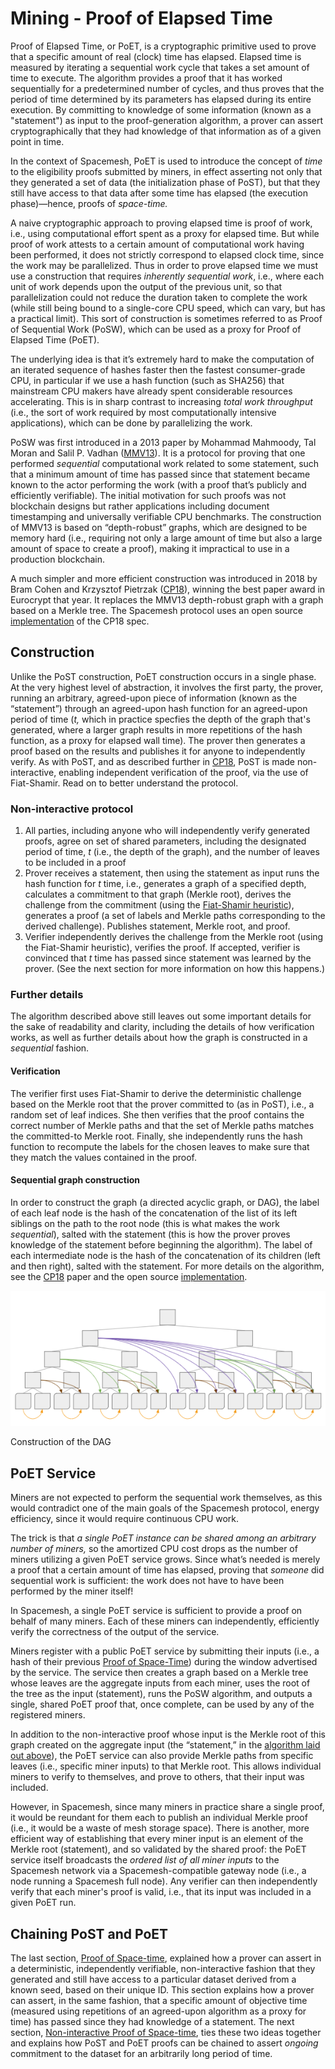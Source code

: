 # Mining - Proof of Elapsed Time

Proof of Elapsed Time, or PoET, is a cryptographic primitive used to prove that a specific amount of real (clock) time has elapsed. Elapsed time is measured by iterating a sequential work cycle that takes a set amount of time to execute. The algorithm provides a proof that it has worked sequentially for a predetermined number of cycles, and thus proves that the period of time determined by its parameters has elapsed during its entire execution. By committing to knowledge of some information (known as a "statement") as input to the proof-generation algorithm, a prover can assert cryptographically that they had knowledge of that information as of a given point in time.

In the context of Spacemesh, PoET is used to introduce the concept of _time_ to the eligibility proofs submitted by miners, in effect asserting not only that they generated a set of data (the initialization phase of PoST), but that they still have access to that data after some time has elapsed (the execution phase)—hence, proofs of _space-time._

A naive cryptographic approach to proving elapsed time is proof of work, i.e., using computational effort spent as a proxy for elapsed time. But while proof of work attests to a certain amount of computational work having been performed, it does not strictly correspond to elapsed clock time, since the work may be parallelized. Thus in order to prove elapsed time we must use a construction that requires _inherently sequential work_, i.e., where each unit of work depends upon the output of the previous unit, so that parallelization could not reduce the duration taken to complete the work (while still being bound to a single-core CPU speed, which can vary, but has a practical limit). This sort of construction is sometimes referred to as Proof of Sequential Work (PoSW), which can be used as a proxy for Proof of Elapsed Time (PoET).

The underlying idea is that it’s extremely hard to make the computation of an iterated sequence of hashes faster then the fastest consumer-grade CPU, in particular if we use a hash function (such as SHA256) that mainstream CPU makers have already spent considerable resources accelerating. This is in sharp contrast to increasing _total work throughput_ (i.e., the sort of work required by most computationally intensive applications), which can be done by parallelizing the work.

PoSW was first introduced in a 2013 paper by Mohammad Mahmoody, Tal Moran and Salil P. Vadhan ([MMV13](https://eprint.iacr.org/2011/553)). It is a protocol for proving that one performed _sequential_ computational work related to some statement, such that a minimum amount of time has passed since that statement became known to the actor performing the work (with a proof that’s publicly and efficiently verifiable). The initial motivation for such proofs was not blockchain designs but rather applications including document timestamping and universally verifiable CPU benchmarks. The construction of MMV13 is based on “depth-robust” graphs, which are designed to be memory hard (i.e., requiring not only a large amount of time but also a large amount of space to create a proof), making it impractical to use in a production blockchain.

A much simpler and more efficient construction was introduced in 2018 by Bram Cohen and Krzysztof Pietrzak ([CP18](https://eprint.iacr.org/2018/183)), winning the best paper award in Eurocrypt that year. It replaces the MMV13 depth-robust graph with a graph based on a Merkle tree. The Spacemesh protocol uses an open source [implementation](https://github.com/spacemeshos/poet) of the CP18 spec.


## Construction

Unlike the PoST construction, PoET construction occurs in a single phase. At the very highest level of abstraction, it involves the first party, the prover, running an arbitrary, agreed-upon piece of information (known as the “statement”) through an agreed-upon hash function for an agreed-upon period of time (_t,_ which in practice specfies the depth of the graph that's generated, where a larger graph results in more repetitions of the hash function, as a proxy for elapsed wall time). The prover then generates a proof based on the results and publishes it for anyone to independently verify. As with PoST, and as described further in [CP18](https://eprint.iacr.org/2018/183), PoST is made non-interactive, enabling independent verification of the proof, via the use of Fiat-Shamir. Read on to better understand the protocol.


<a name="algorithm"></a>
### Non-interactive protocol

1. All parties, including anyone who will independently verify generated proofs, agree on set of shared parameters, including the designated period of time, _t_ (i.e., the depth of the graph), and the number of leaves to be included in a proof
2. Prover receives a statement, then using the statement as input runs the hash function for _t_ time, i.e., generates a graph of a specified depth, calculates a commitment to that graph (Merkle root), derives the challenge from the commitment (using the [Fiat-Shamir heuristic](https://en.wikipedia.org/wiki/Fiat%E2%80%93Shamir_heuristic)), generates a proof (a set of labels and Merkle paths corresponding to the derived challenge). Publishes statement, Merkle root, and proof.
3. Verifier independently derives the challenge from the Merkle root (using the Fiat-Shamir heuristic), verifies the proof. If accepted, verifier is convinced that _t_ time has passed since statement was learned by the prover. (See the next section for more information on how this happens.)


### Further details

The algorithm described above still leaves out some important details for the sake of readability and clarity, including the details of how verification works, as well as further details about how the graph is constructed in a _sequential_ fashion.

#### Verification

The verifier first uses Fiat-Shamir to derive the deterministic challenge based on the Merkle root that the prover committed to (as in PoST), i.e., a random set of leaf indices. She then verifies that the proof contains the correct number of Merkle paths and that the set of Merkle paths matches the committed-to Merkle root. Finally, she independently runs the hash function to recompute the labels for the chosen leaves to make sure that they match the values contained in the proof.

#### Sequential graph construction

In order to construct the graph (a directed acyclic graph, or DAG), the label of each leaf node is the hash of the concatenation of the list of its left siblings on the path to the root node (this is what makes the work _sequential_), salted with the statement (this is how the prover proves knowledge of the statement before beginning the algorithm). The label of each intermediate node is the hash of the concatenation of its children (left and then right), salted with the statement. For more details on the algorithm, see the [CP18](https://eprint.iacr.org/2018/183) paper and the open source [implementation](https://github.com/spacemeshos/poet).

![Visualization of PoET graph construction](../assets/poet-dag.png "Visualization of PoET graph construction")

Construction of the DAG


## PoET Service

Miners are not expected to perform the sequential work themselves, as this would contradict one of the main goals of the Spacemesh protocol, energy efficiency, since it would require continuous CPU work.

The trick is that _a single PoET instance can be shared among an arbitrary number of miners,_ so the amortized CPU cost drops as the number of miners utilizing a given PoET service grows. Since what’s needed is merely a proof that a certain amount of time has elapsed, proving that _someone_ did sequential work is sufficient: the work does not have to have been performed by the miner itself!

In Spacemesh, a single PoET service is sufficient to provide a proof on behalf of many miners. Each of these miners can independently, efficiently verify the correctness of the output of the service.

Miners register with a public PoET service by submitting their inputs (i.e., a hash of their previous [Proof of Space-Time](02-post.md)) during the window advertised by the service. The service then creates a graph based on a Merkle tree whose leaves are the aggregate inputs from each miner, uses the root of the tree as the input (statement), runs the PoSW algorithm, and outputs a single, shared PoET proof that, once complete, can be used by any of the registered miners.

In addition to the non-interactive proof whose input is the Merkle root of this graph created on the aggregate input (the “statement,” in the [algorithm laid out above](#algorithm)), the PoET service can also provide Merkle paths from specific leaves (i.e., specific miner inputs) to that Merkle root. This allows individual miners to verify to themselves, and prove to others, that their input was included.

However, in Spacemesh, since many miners in practice share a single proof, it would be reundant for them each to publish an individual Merkle proof (i.e., it would be a waste of mesh storage space). There is another, more efficient way of establishing that every miner input is an element of the Merkle root (statement), and so validated by the shared proof: the PoET service itself broadcasts the _ordered list of all miner inputs_ to the Spacemesh network via a Spacemesh-compatible gateway node (i.e., a node running a Spacemesh full node). Any verifier can then independently verify that each miner's proof is valid, i.e., that its input was included in a given PoET run.


## Chaining PoST and PoET

The last section, [Proof of Space-time](02-post.md), explained how a prover can assert in a deterministic, independently verifiable, non-interactive fashion that they generated and still have access to a particular dataset derived from a known seed, based on their unique ID. This section explains how a prover can assert, in the same fashion, that a specific amount of objective time (measured using repetitions of an agreed-upon algorithm as a proxy for time) has passed since they had knowledge of a statement. The next section, [Non-interactive Proof of Space-time](04-nipst.md), ties these two ideas together and explains how PoST and PoET proofs can be chained to assert _ongoing_ commitment to the dataset for an arbitrarily long period of time.

